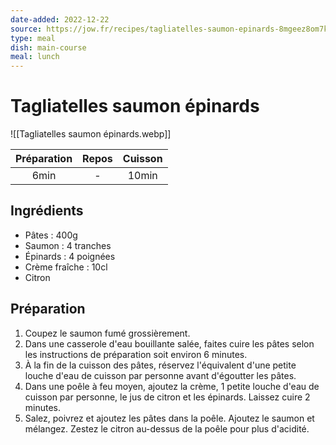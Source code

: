 ```yaml
---
date-added: 2022-12-22
source: https://jow.fr/recipes/tagliatelles-saumon-epinards-8mgeez8om7kh9dob02ba
type: meal
dish: main-course
meal: lunch
---
```


# Tagliatelles saumon épinards

![[Tagliatelles saumon épinards.webp]]

| Préparation | Repos | Cuisson |
|:-----------:|:-----:|:-------:|
|    6min     |   -   |  10min  |

## Ingrédients

- Pâtes : 400g
- Saumon : 4 tranches
- Épinards : 4 poignées
- Crème fraîche : 10cl
- Citron

## Préparation

1. Coupez le saumon fumé grossièrement.
2. Dans une casserole d'eau bouillante salée, faites cuire les pâtes selon les instructions de préparation soit environ 6 minutes.
3. À la fin de la cuisson des pâtes, réservez l'équivalent d'une petite louche d'eau de cuisson par personne avant d'égoutter les pâtes.
4. Dans une poêle à feu moyen, ajoutez la crème, 1 petite louche d'eau de cuisson par personne, le jus de citron et les épinards. Laissez cuire 2 minutes.
5. Salez, poivrez et ajoutez les pâtes dans la poêle. Ajoutez le saumon et mélangez. Zestez le citron au-dessus de la poêle pour plus d'acidité.
